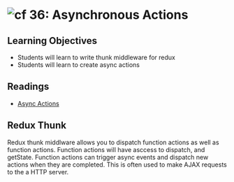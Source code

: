 ![cf](http://i.imgur.com/7v5ASc8.png) 36: Asynchronous Actions 
===

## Learning Objectives
* Students will learn to write thunk middleware for redux
* Students will learn to create async actions 

## Readings
* [Async Actions](http://redux.js.org/docs/advanced/AsyncActions.html)

## Redux Thunk
Redux thunk middlware allows you to dispatch function actions as well as function actions. Function actions will have asccess to dispatch, and getState. Function actions can trigger async events and dispatch new actions when they are completed. This is often used to make AJAX requests to the a HTTP server.
